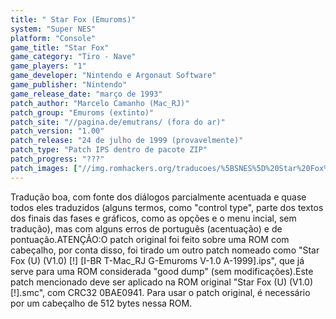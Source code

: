 ```yaml
---
title: " Star Fox (Emuroms)"
system: "Super NES"
platform: "Console"
game_title: "Star Fox"
game_category: "Tiro - Nave"
game_players: "1"
game_developer: "Nintendo e Argonaut Software"
game_publisher: "Nintendo"
game_release_date: "março de 1993"
patch_author: "Marcelo Camanho (Mac_RJ)"
patch_group: "Emuroms (extinto)"
patch_site: "//pagina.de/emutrans/ (fora do ar)"
patch_version: "1.00"
patch_release: "24 de julho de 1999 (provavelmente)"
patch_type: "Patch IPS dentro de pacote ZIP"
patch_progress: "???"
patch_images: ["//img.romhackers.org/traducoes/%5BSNES%5D%20Star%20Fox%20-%201.png","//img.romhackers.org/traducoes/%5BSNES%5D%20Star%20Fox%20-%20Emuroms%20-%202.png","//img.romhackers.org/traducoes/%5BSNES%5D%20Star%20Fox%20-%20Emuroms%20-%203.png"]
---
```

Tradução boa, com fonte dos diálogos parcialmente acentuada e quase todos eles traduzidos (alguns termos, como "control type", parte dos textos dos finais das fases e gráficos, como as opções e o menu incial, sem tradução), mas com alguns erros de português (acentuação) e de pontuação.ATENÇÃO:O patch original foi feito sobre uma ROM com cabeçalho, por conta disso, foi tirado um outro patch nomeado como "Star Fox (U) (V1.0) [!] [I-BR T-Mac_RJ G-Emuroms V-1.0 A-1999].ips", que já serve para uma ROM considerada "good dump" (sem modificações).Este patch mencionado deve ser aplicado na ROM original "Star Fox (U) (V1.0) [!].smc", com CRC32 0BAE0941. Para usar o patch original, é necessário por um cabeçalho de 512 bytes nessa ROM.